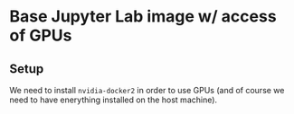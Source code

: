 # Base Jupyter Lab image w/ access of GPUs

## Setup

We need to install `nvidia-docker2` in order to use GPUs
(and of course we need to have enerything installed on the host machine).

